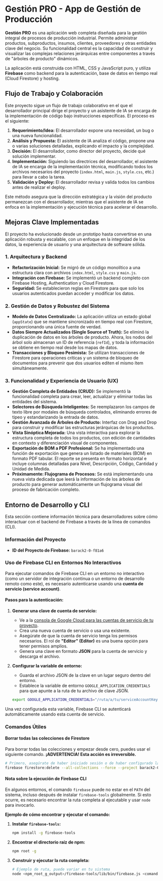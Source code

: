 # Gestión PRO - App de Gestión de Producción

**Gestión PRO** es una aplicación web completa diseñada para la gestión integral de procesos de producción industrial. Permite administrar productos, subproductos, insumos, clientes, proveedores y otras entidades clave del negocio. Su funcionalidad central es la capacidad de construir y visualizar las complejas relaciones jerárquicas entre componentes a través de "árboles de producto" dinámicos.

La aplicación está construida con HTML, CSS y JavaScript puro, y utiliza **Firebase** como backend para la autenticación, base de datos en tiempo real (Cloud Firestore) y hosting.

## Flujo de Trabajo y Colaboración

Este proyecto sigue un flujo de trabajo colaborativo en el que el desarrollador principal dirige el proyecto y un asistente de IA se encarga de la implementación de código bajo instrucciones específicas. El proceso es el siguiente:

1.  **Requerimiento/Idea:** El desarrollador expone una necesidad, un bug o una nueva funcionalidad.
2.  **Análisis y Propuesta:** El asistente de IA analiza el código, propone una o varias soluciones detalladas, explicando el impacto y la complejidad.
3.  **Decisión:** El desarrollador, como director del proyecto, decide qué solución implementar.
4.  **Implementación:** Siguiendo las directrices del desarrollador, el asistente de IA se encarga de la implementación técnica, modificando todos los archivos necesarios del proyecto (`index.html`, `main.js`, `style.css`, etc.) para llevar a cabo la tarea.
5.  **Validación y Deploy:** El desarrollador revisa y valida todos los cambios antes de realizar el deploy.

Este método asegura que la dirección estratégica y la visión del producto permanezcan con el desarrollador, mientras que el asistente de IA se enfoca en la implementación y ejecución técnica para acelerar el desarrollo.

## Mejoras Clave Implementadas

El proyecto ha evolucionado desde un prototipo hasta convertirse en una aplicación robusta y escalable, con un enfoque en la integridad de los datos, la experiencia de usuario y una arquitectura de software sólida.

### 1. Arquitectura y Backend
- **Refactorización Inicial:** Se migró de un código monolítico a una estructura clara con archivos `index.html`, `style.css` y `main.js`.
- **Integración con Firebase:** Se implementó un backend completo con Firebase Hosting, Authentication y Cloud Firestore.
- **Seguridad:** Se establecieron reglas en Firestore para que solo los usuarios autenticados puedan acceder y modificar los datos.

### 2. Gestión de Datos y Robustez del Sistema
- **Modelo de Datos Centralizado:** La aplicación utiliza un estado global (`appState`) que se mantiene sincronizado en tiempo real con Firestore, proporcionando una única fuente de verdad.
- **Datos Siempre Actualizados (Single Source of Truth):** Se eliminó la duplicación de datos en los árboles de producto. Ahora, los nodos del árbol solo almacenan un ID de referencia (`refId`), y toda la información se obtiene en tiempo real desde los mapas de datos.
- **Transacciones y Bloqueo Pesimista:** Se utilizan transacciones de Firestore para operaciones críticas y un sistema de bloqueo de documentos para prevenir que dos usuarios editen el mismo ítem simultáneamente.

### 3. Funcionalidad y Experiencia de Usuario (UX)
- **Gestión Completa de Entidades (CRUD):** Se implementó la funcionalidad completa para crear, leer, actualizar y eliminar todas las entidades del sistema.
- **Selectores de Búsqueda Inteligentes:** Se reemplazaron los campos de texto libre por modales de búsqueda controlados, eliminando errores de tipeo y estandarizando la entrada de datos.
- **Gestión Avanzada de Árboles de Producto:** Interfaz con Drag and Drop para construir y modificar las estructuras jerárquicas de los productos.
- **Vista Sinóptica Mejorada:** Una vista interactiva para explorar la estructura completa de todos los productos, con edición de cantidades en contexto y diferenciación visual de componentes.
- **Exportación de BOM a PDF Profesional:** Se ha implementado una función de exportación que genera un listado de materiales (BOM) en formato PDF tabular. El reporte se presenta en formato horizontal e incluye columnas detalladas para Nivel, Descripción, Código, Cantidad y Unidad de Medida.
- **Próximamente: Flujograma de Procesos:** Se está implementando una nueva vista dedicada que leerá la información de los árboles de producto para generar automáticamente un flujograma visual del proceso de fabricación completo.

## Entorno de Desarrollo y CLI

Esta sección contiene información técnica para desarrolladores sobre cómo interactuar con el backend de Firebase a través de la línea de comandos (CLI).

### Información del Proyecto

- **ID del Proyecto de Firebase:** `barack2-0-f81a6`

### Uso de Firebase CLI en Entornos No Interactivos

Para ejecutar comandos de Firebase CLI en un entorno no interactivo (como un servidor de integración continua o un entorno de desarrollo remoto como este), es necesario autenticarse usando una **cuenta de servicio (service account)**.

#### Pasos para la autenticación:

1.  **Generar una clave de cuenta de servicio:**
    *   Ve a la [consola de Google Cloud para las cuentas de servicio de tu proyecto](https://console.cloud.google.com/iam-admin/serviceaccounts?project=barack2-0-f81a6).
    *   Crea una nueva cuenta de servicio o usa una existente.
    *   Asegúrate de que la cuenta de servicio tenga los permisos necesarios. El rol de **"Editor" (Editor)** es una buena opción para tener permisos amplios.
    *   Genera una clave en formato **JSON** para la cuenta de servicio y descarga el archivo.

2.  **Configurar la variable de entorno:**
    *   Guarda el archivo JSON de la clave en un lugar seguro dentro del entorno.
    *   Establece la variable de entorno `GOOGLE_APPLICATION_CREDENTIALS` para que apunte a la ruta de tu archivo de clave JSON.
      ```bash
      export GOOGLE_APPLICATION_CREDENTIALS="/ruta/a/tu/serviceAccountKey.json"
      ```

Una vez configurada esta variable, Firebase CLI se autenticará automáticamente usando esta cuenta de servicio.

### Comandos Útiles

#### Borrar todas las colecciones de Firestore

Para borrar todas las colecciones y empezar desde cero, puedes usar el siguiente comando. **¡ADVERTENCIA! Esta acción es irreversible.**

```bash
# Primero, asegúrate de haber iniciado sesión o de haber configurado la cuenta de servicio
firebase firestore:delete --all-collections --force --project barack2-0-f81a6
```

#### Nota sobre la ejecución de Firebase CLI

En algunos entornos, el comando `firebase` puede no estar en el `PATH` del sistema, incluso después de instalar `firebase-tools` globalmente. Si esto ocurre, es necesario encontrar la ruta completa al ejecutable y usar `node` para invocarlo.

**Ejemplo de cómo encontrar y ejecutar el comando:**
1.  **Instalar `firebase-tools`:**
    ```bash
    npm install -g firebase-tools
    ```
2.  **Encontrar el directorio raíz de npm:**
    ```bash
    npm root -g
    ```
3.  **Construir y ejecutar la ruta completa:**
    ```bash
    # Ejemplo de ruta, puede variar en tu sistema
    node <npm_root_g_output>/firebase-tools/lib/bin/firebase.js <comando>
    ```
